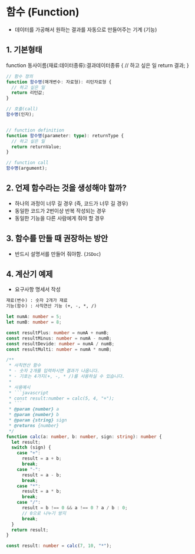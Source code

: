 # 함수 (Function)

- 데이터를 가공해서 원하는 결과를 자동으로 만들어주는 기계 (기능)

## 1. 기본형태

function 동사이름(재료:데이터종류):결과데이터종류 {
// 하고 싶은 일
return 결과;
}

```ts
// 함수 정의
function 함수명(매개변수: 자료형): 리턴자료형 {
  // 하고 싶은 일
  return 리턴값;
}

// 호출(call)
함수명(인자);


// function definition
function 함수명(parameter: type): returnType {
  // 하고 싶은 일
  return returnValue;
}

// function call
함수명(argument);
```

## 2. 언제 함수라는 것을 생성해야 할까?

- 하나의 과정이 너무 길 경우 (즉, 코드가 너무 길 경우)
- 동일한 코드가 2번이상 반복 작성되는 경우
- 동일한 기능을 다른 사람에게 줘야 할 경우

## 3. 함수를 만들 때 권장하는 방안

- 반드시 설명서를 만들어 줘야함. (`JSDoc`)

## 4. 계산기 예제

- 요구사항 명세서 작성

```txt
재료(변수) : 숫자 2개가 재료
기능(함수) : 사칙연산 기능 (+, -, *, /)
```

```ts
let numA: number = 5;
let numB: number = 8;

const resultPlus: number = numA + numB;
const resultMinus: number = numA - numB;
const resultDevide: number = numA / numB;
const resultMulti: number = numA * numB;

/**
 * 사칙연산 함수
 * - 숫자 2개를 입력하시면 결과가 나옵니다.
 * - 기호는 4가지(+, -, * /)를 사용하실 수 있습니다.
 *
 * 사용예시
 * ```javascript
 * const result:number = calc(5, 4, "+");
 * ```
 * @param {number} a
 * @param {number} b
 * @param {string} sign
 * @returns {number}
 */
function calc(a: number, b: number, sign: string): number {
  let result;
  switch (sign) {
    case "+":
      result = a + b;
      break;
    case "-":
      result = a - b;
      break;
    case "*":
      result = a * b;
      break;
    case "/":
      result = b !== 0 && a !== 0 ? a / b : 0;
      // 0으로 나누기 방지
      break;
  }
  return result;
}

const result: number = calc(7, 10, "*");
```
